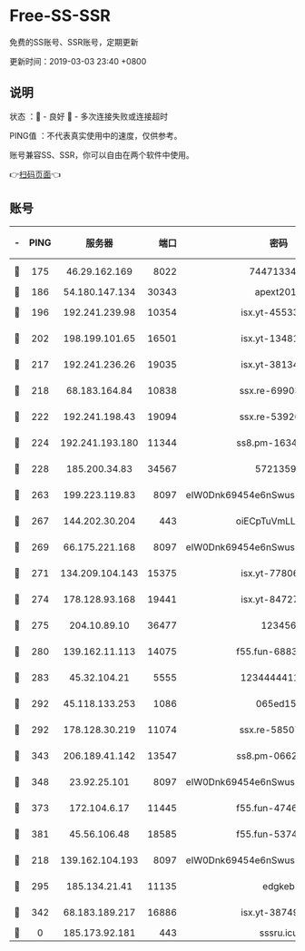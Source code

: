 # Free-SS-SSR

免费的SS账号、SSR账号，定期更新

更新时间：2019-03-03 23:40 +0800

## 说明

状态     ：🙂 - 良好 🙁 - 多次连接失败或连接超时

PING值   ：不代表真实使用中的速度，仅供参考。

账号兼容SS、SSR，你可以自由在两个软件中使用。

👉[扫码页面](https://liesauer.github.io/free-ss-ssr.github.io/)👈

## 账号

|-|PING|服务器|端口|密码|加密方式|区域|
|:----:|:----:|:-----:|-----:|:----:|:----:|:----:|
|🙂|175|46.29.162.169|8022|7447133485|aes-256-cfb|RU|
|🙂|186|54.180.147.134|30343|apext2019|chacha20|KR|
|🙂|196|192.241.239.98|10354|isx.yt-45533403|aes-256-cfb|US|
|🙂|202|198.199.101.65|16501|isx.yt-13481478|aes-256-cfb|US|
|🙂|217|192.241.236.26|19035|isx.yt-38134679|aes-256-cfb|US|
|🙂|218|68.183.164.84|10838|ssx.re-69903190|aes-256-cfb|US|
|🙂|222|192.241.198.43|19094|ssx.re-53926078|aes-256-cfb|US|
|🙂|224|192.241.193.180|11344|ss8.pm-16345934|aes-256-cfb|US|
|🙂|228|185.200.34.83|34567|57213592|aes-256-cfb|US|
|🙂|263|199.223.119.83|8097|eIW0Dnk69454e6nSwuspv9DmS201tQ0D|aes-256-cfb|US|
|🙂|267|144.202.30.204|443|oiECpTuVmLLxk4Ts|aes-256-cfb|US|
|🙂|269|66.175.221.168|8097|eIW0Dnk69454e6nSwuspv9DmS201tQ0D|aes-256-cfb|US|
|🙂|271|134.209.104.143|15375|isx.yt-77806591|aes-256-cfb|SG|
|🙂|274|178.128.93.168|19441|isx.yt-84727803|aes-256-cfb|SG|
|🙂|275|204.10.89.10|36477|123456|aes-256-cfb|US|
|🙂|280|139.162.11.113|14075|f55.fun-68835122|aes-256-cfb|SG|
|🙂|283|45.32.104.21|5555|1234444411111|aes-256-cfb|SG|
|🙂|292|45.118.133.253|1086|065ed15a|aes-256-cfb|SG|
|🙂|292|178.128.30.219|11074|ssx.re-58507780|aes-256-cfb|SG|
|🙂|343|206.189.41.142|13547|ss8.pm-06627885|aes-256-cfb|SG|
|🙂|348|23.92.25.101|8097|eIW0Dnk69454e6nSwuspv9DmS201tQ0D|aes-256-cfb|US|
|🙂|373|172.104.6.17|11445|f55.fun-47466889|aes-256-cfb|US|
|🙂|381|45.56.106.48|18585|f55.fun-53745027|aes-256-cfb|US|
|🙂|218|139.162.104.193|8097|eIW0Dnk69454e6nSwuspv9DmS201tQ0D|aes-256-cfb|JP|
|🙂|295|185.134.21.41|11135|edgkeb|aes-256-cfb|GB|
|🙂|342|68.183.189.217|16886|isx.yt-38749717|aes-256-cfb|SG|
|🙁|0|185.173.92.181|443|sssru.icu|rc4-md5|RU|
